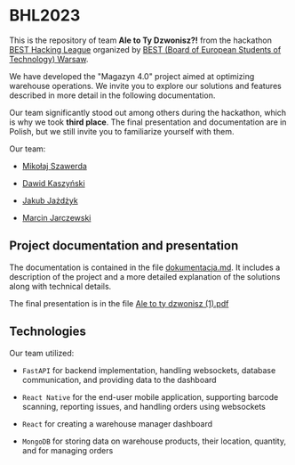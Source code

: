 
# BHL2023

This is the repository of team **Ale to Ty Dzwonisz?!** from the hackathon [BEST Hacking League](https://www.facebook.com/BESTHACKINGLEAGUE/) organized by [BEST (Board of European Students of Technology) Warsaw](https://new.best.warszawa.pl/).

We have developed the "Magazyn 4.0" project aimed at optimizing warehouse operations. We invite you to explore our solutions and features described in more detail in the following documentation.

Our team significantly stood out among others during the hackathon, which is why we took **third place**. The final presentation and documentation are in Polish, but we still invite you to familiarize yourself with them.

Our team:

-   [Mikołaj Szawerda](https://github.com/MikolajSzawerda)
    
-   [Dawid Kaszyński](https://github.com/dawidkasz)
    
-   [Jakub Jażdżyk](https://github.com/kubajaz)
    
-   [Marcin Jarczewski](https://github.com/Percival33)
    

## Project documentation and presentation

The documentation is contained in the file [dokumentacja.md](dokumentacja.md). It includes a description of the project and a more detailed explanation of the solutions along with technical details.

The final presentation is in the file [Ale to ty dzwonisz (1).pdf](Ale%20to%20ty%20dzwonisz%20(1).pdf)

## Technologies

Our team utilized:

-   `FastAPI` for backend implementation, handling websockets, database communication, and providing data to the dashboard
    
-   `React Native` for the end-user mobile application, supporting barcode scanning, reporting issues, and handling orders using websockets
    
-   `React` for creating a warehouse manager dashboard
    
-   `MongoDB` for storing data on warehouse products, their location, quantity, and for managing orders

